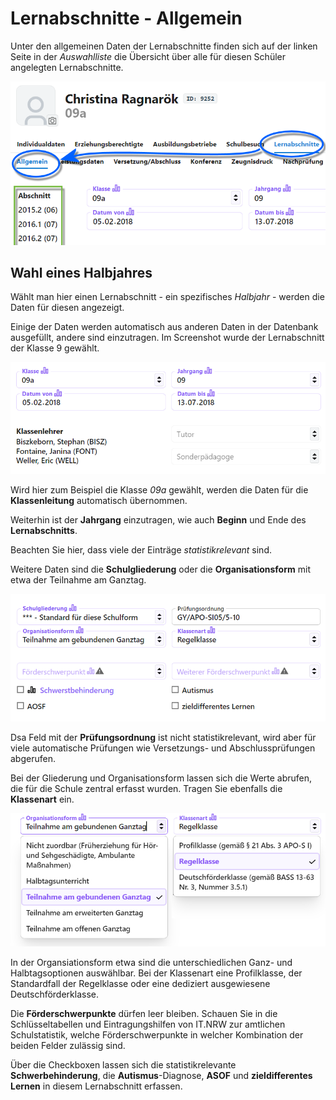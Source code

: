 # Lernabschnitte - Allgemein

Unter den allgemeinen Daten der Lernabschnitte finden sich auf der linken Seite in der *Auswahlliste* die Übersicht über alle für diesen Schüler angelegten Lernabschnitte.

![Übersicht über Lernabschnitte](./graphics/SVWS_schueler_lernabschnitte_allgemein.png "Die Liste der Lernabschnitte und die Daten zum aktuell gewählten Abschnitt.")

## Wahl eines Halbjahres

Wählt man hier einen Lernabschnitt - ein spezifisches *Halbjahr* - werden die Daten für diesen angezeigt.

Einige der Daten werden automatisch aus anderen Daten in der Datenbank ausgefüllt, andere sind einzutragen. Im Screenshot wurde der Lernabschnitt der Klasse 9 gewählt.

![Daten zur Klasse 9 bei dieser Schülern](./graphics/SVWS_schueler_lernabschnitte_klassendaten.png "Die Klassendaten sind teilweise direkt eingetragen, teilweise übernommen.")

Wird hier zum Beispiel die Klasse *09a* gewählt, werden die Daten für die **Klassenleitung** automatisch übernommen.

Weiterhin ist der **Jahrgang** einzutragen, wie auch **Beginn** und Ende des **Lernabschnitts**.

Beachten Sie hier, dass viele der Einträge *statistikrelevant* sind.

Weitere Daten sind die **Schulgliederung** oder die **Organisationsform** mit etwa der Teilnahme am Ganztag.

![Daten zur Schulgliederung, Organisationsform, Klassenart, Schwerbehinderung und so weiter](./graphics/SVWS_schueler_lernabschnitte_schulgliederung_usw.png "Tragen Sie weitere - statistikrelevante - Informationen ein.")

Dsa Feld mit der **Prüfungsordnung** ist nicht statistikrelevant, wird aber für viele automatische Prüfungen wie Versetzungs- und Abschlussprüfungen abgerufen.

Bei der Gliederung und Organisationsform lassen sich die Werte abrufen, die für die Schule zentral erfasst wurden. Tragen Sie ebenfalls die **Klassenart** ein.

![Mögliche Einträge in den Feldern "Organisationsform" und "Klassenart"](./graphics/SVWS_schueler_lernabschnitte_auswahlfelder.png "Mögliche Einträge der Dropdown-Felder für Organisatiosnform und Klassenart.")

In der Organsiationsform etwa sind die unterschiedlichen Ganz- und Halbtagsoptionen auswählbar. Bei der Klassenart eine Profilklasse, der Standardfall der Regelklasse oder eine dediziert ausgewiesene Deutschförderklasse.

Die **Förderschwerpunkte** dürfen leer bleiben. Schauen Sie in die Schlüsseltabellen und Eintragungshilfen von IT.NRW zur amtlichen Schulstatistik, welche Förderschwerpunkte in welcher Kombination der beiden Felder zulässig sind.

Über die Checkboxen lassen sich die statistikrelevante **Schwerbehinderung**, die **Autismus**-Diagnose, **ASOF** und **zieldifferentes Lernen** in diesem Lernabschnitt erfassen.